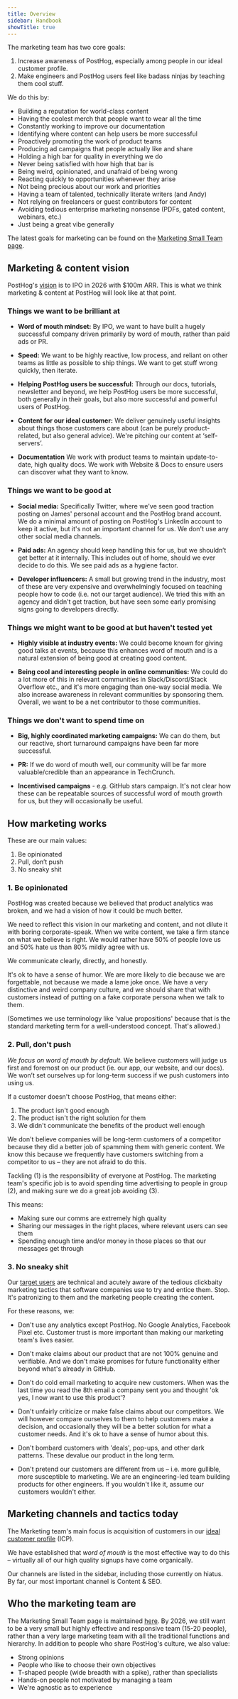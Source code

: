 ```yaml
---
title: Overview
sidebar: Handbook
showTitle: true
---
```


The marketing team has two core goals:

1. Increase awareness of PostHog, especially among people in our ideal customer profile.
2. Make engineers and PostHog users feel like badass ninjas by teaching them cool stuff.

We do this by:

- Building a reputation for world-class content
- Having the coolest merch that people want to wear all the time
- Constantly working to improve our documentation
- Identifying where content can help users be more successful
- Proactively promoting the work of product teams
- Producing ad campaigns that people actually like and share 
- Holding a high bar for quality in everything we do
- Never being satisfied with how high that bar is
- Being weird, opinionated, and unafraid of being wrong
- Reacting quickly to opportunities whenever they arise
- Not being precious about our work and priorities
- Having a team of talented, technically literate writers (and Andy)
- Not relying on freelancers or guest contributors for content
- Avoiding tedious enterprise marketing nonsense (PDFs, gated content, webinars, etc.)
- Just being a great vibe generally

The latest goals for marketing can be found on the [Marketing Small Team page](/teams/marketing).

## Marketing & content vision 

PostHog's [vision](/handbook/strategy/overview#long-term-vision-for-2026) is to IPO in 2026 with $100m ARR. This is what we think marketing & content at PostHog will look like at that point. 

### Things we want to be brilliant at
 
- **Word of mouth mindset:** By IPO, we want to have built a hugely successful company driven primarily by word of mouth, rather than paid ads or PR.

- **Speed:** We want to be highly reactive, low process, and reliant on other teams as little as possible to ship things. We want to get stuff wrong quickly, then iterate.

- **Helping PostHog users be successful:** Through our docs, tutorials, newsletter and beyond, we help PostHog users be more successful, both generally in their goals, but also more successful and powerful users of PostHog.

- **Content for our ideal customer:** We deliver genuinely useful insights about things those customers care about (can be purely product-related, but also general advice). We're pitching our content at ‘self-servers’.

- **Documentation** We work with product teams to maintain update-to-date, high quality docs. We work with Website & Docs to ensure users can discover what they want to know. 
 
### Things we want to be good at

- **Social media:** Specifically Twitter, where we've seen good traction posting on James' personal account and the PostHog brand account. We do a minimal amount of posting on PostHog's LinkedIn account to keep it active, but it's not an important channel for us. We don't use any other social media channels. 

- **Paid ads:** An agency should keep handling this for us, but we shouldn’t get better at it internally. This includes out of home, should we ever decide to do this. We see paid ads as a hygiene factor. 

- **Developer influencers:** A small but growing trend in the industry, most of these are very expensive and overwhelmingly focused on teaching people how to code (i.e. not our target audience). We tried this with an agency and didn't get traction, but have seen some early promising signs going to developers directly. 

### Things we might want to be good at but haven't tested yet

- **Highly visible at industry events:** We could become known for giving good talks at events, because this enhances word of mouth and is a natural extension of being good at creating good content.
 
- **Being cool and interesting people in online communities:** We could do a lot more of this in relevant communities in Slack/Discord/Stack Overflow etc., and it's more engaging than one-way social media. We also increase awareness in relevant communities by sponsoring them. Overall, we want to be a net contributor to those communities.

### Things we don't want to spend time on

- **Big, highly coordinated marketing campaigns:** We can do them, but our reactive, short turnaround campaigns have been far more successful. 

- **PR:** If we do word of mouth well, our community will be far more valuable/credible than an appearance in TechCrunch.

- **Incentivised campaigns** - e.g. GitHub stars campaign. It's not clear how these can be repeatable sources of successful word of mouth growth for us, but they will occasionally be useful.

## How marketing works

These are our main values:

1. Be opinionated
2. Pull, don’t push
3. No sneaky shit

### 1. Be opinionated

PostHog was created because we believed that product analytics was broken, and we had a vision of how it could be much better. 
 
We need to reflect this vision in our marketing and content, and not dilute it with boring corporate-speak. When we write content, we take a firm stance on what we believe is right. We would rather have 50% of people love us and 50% hate us than 80% mildly agree with us. 
 
We communicate clearly, directly, and honestly.
 
It's ok to have a sense of humor. We are more likely to die because we are forgettable, not because we made a lame joke once. We have a very distinctive and weird company culture, and we should share that with customers instead of putting on a fake corporate persona when we talk to them.
 
(Sometimes we use terminology like 'value propositions' because that is the standard marketing term for a well-understood concept. That's allowed.)

### 2. Pull, don't push

_We focus on word of mouth by default._ We believe customers will judge us first and foremost on our product (ie. our app, our website, and our docs). We won’t set ourselves up for long-term success if we push customers into using us. 
 
If a customer doesn't choose PostHog, that means either:
 
1. The product isn't good enough
2. The product isn't the right solution for them
3. We didn't communicate the benefits of the product well enough
 
We don't believe companies will be long-term customers of a competitor because they did a better job of spamming them with generic content. We know this because we frequently have customers switching from a competitor to us – they are not afraid to do this.
 
Tackling (1) is the responsibility of everyone at PostHog. The marketing team's specific job is to avoid spending time advertising to people in group (2), and making sure we do a great job avoiding (3). 

This means:
 
- Making sure our comms are extremely high quality
- Sharing our messages in the right places, where relevant users can see them
- Spending enough time and/or money in those places so that our messages get through

### 3. No sneaky shit

Our [target users](/handbook/growth/marketing/customer-personas) are technical and acutely aware of the tedious clickbaity marketing tactics that software companies use to try and entice them. Stop. It's patronizing to them and the marketing people creating the content. 
 
For these reasons, we:
 
- Don't use any analytics except PostHog. No Google Analytics, Facebook Pixel etc. Customer trust is more important than making our marketing team's lives easier. 

- Don't make claims about our product that are not 100% genuine and verifiable. And we don't make promises for future functionality either beyond what's already in GitHub. 

- Don't do cold email marketing to acquire new customers. When was the last time you read the 8th email a company sent you and thought 'ok yes, I now want to use this product'?

- Don't unfairly criticize or make false claims about our competitors. We will however compare ourselves to them to help customers make a decision, and occasionally they will be a better solution for what a customer needs. And it's ok to have a sense of humor about this. 
 
- Don't bombard customers with 'deals', pop-ups, and other dark patterns. These devalue our product in the long term.
 
- Don't pretend our customers are different from us – i.e. more gullible, more susceptible to marketing. We are an engineering-led team building products for other engineers. If you wouldn't like it, assume our customers wouldn't either. 

## Marketing channels and tactics today

The Marketing team's main focus is acquisition of customers in our [ideal customer profile](/handbook/strategy/ideal-customer-persona) (ICP). 

We have established that _word of mouth_ is the most effective way to do this – virtually all of our high quality signups have come organically. 

Our channels are listed in the sidebar, including those currently on hiatus. By far, our most important channel is Content & SEO.  

## Who the marketing team are

The Marketing Small Team page is maintained [here](/teams/marketing). By 2026, we still want to be a very small but highly effective and responsive team (15-20 people), rather than a very large marketing team with all the traditional functions and hierarchy. In addition to people who share PostHog's culture, we also value:

- Strong opinions 
- People who like to choose their own objectives 
- T-shaped people (wide breadth with a spike), rather than specialists
- Hands-on people not motivated by managing a team
- We're agnostic as to experience 